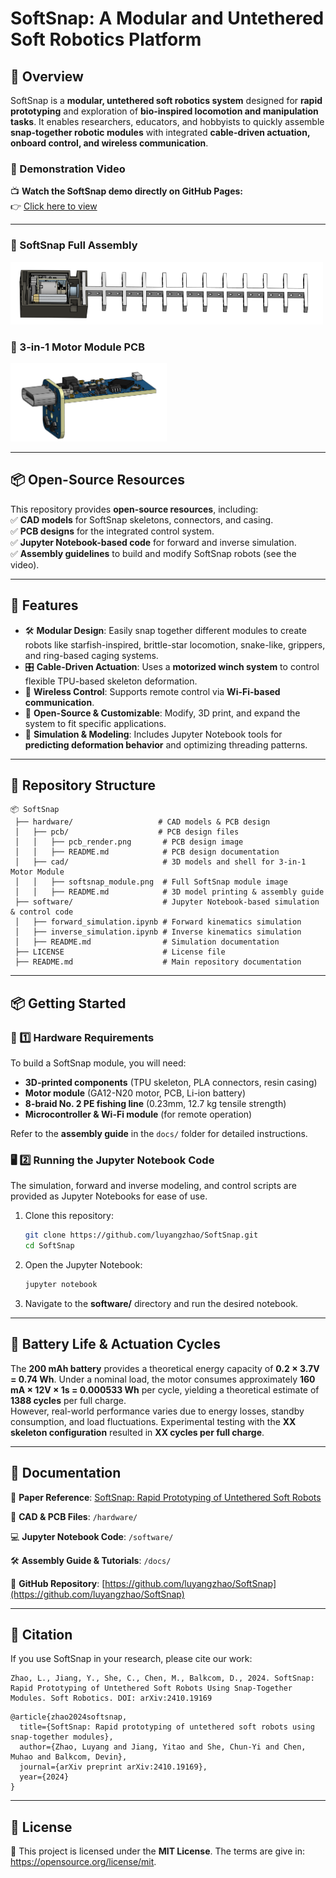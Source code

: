 # **SoftSnap: A Modular and Untethered Soft Robotics Platform**  

## 🚀 Overview  
SoftSnap is a **modular, untethered soft robotics system** designed for **rapid prototyping** and exploration of **bio-inspired locomotion and manipulation tasks**. It enables researchers, educators, and hobbyists to quickly assemble **snap-together robotic modules** with integrated **cable-driven actuation, onboard control, and wireless communication**.

### 🎥 Demonstration Video  
📺 **Watch the SoftSnap demo directly on GitHub Pages:**  
👉 [Click here to view](https://github.com/luyangzhao/SoftSnap/docs)

---

### **🔹 SoftSnap Full Assembly**
<!-- ![SoftSnap Full Assembly](hardware/cad/softsnap_module.png)   -->
<img src="hardware/cad/softsnap_module.png" width="500" height="100">

### **🔹 3-in-1 Motor Module PCB**
<!-- ![SoftSnap PCB](hardware/pcb/pcb_render.png)   -->
<img src="hardware/pcb/pcb_render.png" width="250" height="125">


---

## 📦 Open-Source Resources  
This repository provides **open-source resources**, including:  
✅ **CAD models** for SoftSnap skeletons, connectors, and casing.  
✅ **PCB designs** for the integrated control system.  
✅ **Jupyter Notebook-based code** for forward and inverse simulation.  
✅ **Assembly guidelines** to build and modify SoftSnap robots (see the video). 

---

## 🔧 Features  
- 🛠 **Modular Design**: Easily snap together different modules to create robots like starfish-inspired, brittle-star locomotion, snake-like, grippers, and ring-based caging systems.  
- 🎛 **Cable-Driven Actuation**: Uses a **motorized winch system** to control flexible TPU-based skeleton deformation.  
- 📡 **Wireless Control**: Supports remote control via **Wi-Fi-based communication**.  
- 🔄 **Open-Source & Customizable**: Modify, 3D print, and expand the system to fit specific applications.  
- 🔬 **Simulation & Modeling**: Includes Jupyter Notebook tools for **predicting deformation behavior** and optimizing threading patterns.  

---

## 📂 Repository Structure  

```
📦 SoftSnap  
 ├── hardware/                   # CAD models & PCB design  
 │   ├── pcb/                    # PCB design files  
 │   │   ├── pcb_render.png       # PCB design image  
 │   │   ├── README.md            # PCB design documentation  
 │   ├── cad/                     # 3D models and shell for 3-in-1 Motor Module  
 │   │   ├── softsnap_module.png  # Full SoftSnap module image  
 │   │   ├── README.md            # 3D model printing & assembly guide  
 ├── software/                    # Jupyter Notebook-based simulation & control code  
 │   ├── forward_simulation.ipynb # Forward kinematics simulation  
 │   ├── inverse_simulation.ipynb # Inverse kinematics simulation  
 │   ├── README.md                # Simulation documentation  
 ├── LICENSE                      # License file  
 ├── README.md                    # Main repository documentation  
```

---

## 📦 Getting Started  

### 🔩 1️⃣ Hardware Requirements  
To build a SoftSnap module, you will need:  
- **3D-printed components** (TPU skeleton, PLA connectors, resin casing)  
- **Motor module** (GA12-N20 motor, PCB, Li-ion battery)  
- **8-braid No. 2 PE fishing line** (0.23mm, 12.7 kg tensile strength)  
- **Microcontroller & Wi-Fi module** (for remote operation)  

Refer to the **assembly guide** in the `docs/` folder for detailed instructions.  

### 🖥 2️⃣ Running the Jupyter Notebook Code  
The simulation, forward and inverse modeling, and control scripts are provided as Jupyter Notebooks for ease of use.  

1. Clone this repository:  
   ```bash
   git clone https://github.com/luyangzhao/SoftSnap.git  
   cd SoftSnap
   ```  
2. Open the Jupyter Notebook:  
   ```bash
   jupyter notebook  
   ```  
3. Navigate to the **software/** directory and run the desired notebook.

---

## 🔋 Battery Life & Actuation Cycles  
The **200 mAh battery** provides a theoretical energy capacity of **0.2 × 3.7V = 0.74 Wh**. Under a nominal load, the motor consumes approximately **160 mA × 12V × 1s = 0.000533 Wh** per cycle, yielding a theoretical estimate of **1388 cycles** per full charge.  
However, real-world performance varies due to energy losses, standby consumption, and load fluctuations. Experimental testing with the **XX skeleton configuration** resulted in **XX cycles per full charge**.

---

## 📜 Documentation  
📄 **Paper Reference**: [SoftSnap: Rapid Prototyping of Untethered Soft Robots](https://arxiv.org/abs/2410.19169)  

📜 **CAD & PCB Files**: `/hardware/`  

💻 **Jupyter Notebook Code**: `/software/`  

🛠 **Assembly Guide & Tutorials**: `/docs/`  

🔗 **GitHub Repository**: [https://github.com/luyangzhao/SoftSnap](https://github.com/luyangzhao/SoftSnap)  

---

## 🔬 Citation  
If you use SoftSnap in your research, please cite our work:  


```
Zhao, L., Jiang, Y., She, C., Chen, M., Balkcom, D., 2024. SoftSnap: Rapid Prototyping of Untethered Soft Robots Using Snap-Together Modules. Soft Robotics. DOI: arXiv:2410.19169
```


```
@article{zhao2024softsnap,
  title={SoftSnap: Rapid prototyping of untethered soft robots using snap-together modules},
  author={Zhao, Luyang and Jiang, Yitao and She, Chun-Yi and Chen, Muhao and Balkcom, Devin},
  journal={arXiv preprint arXiv:2410.19169},
  year={2024}
}
```


---

## 📝 License  
📜 This project is licensed under the **MIT License**. The terms are give in: https://opensource.org/license/mit.
